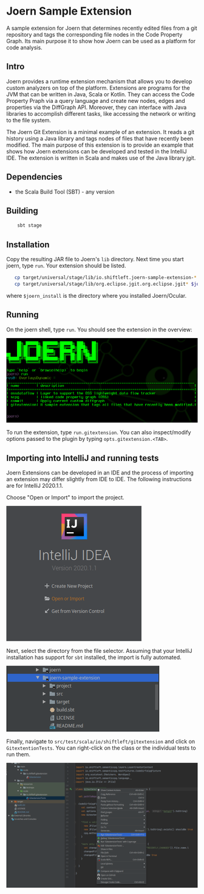 Joern Sample Extension
======================

A sample extension for Joern that determines recently edited files
from a git repository and tags the corresponding file nodes in the
Code Property Graph. Its main purpose it to show how Joern can be used
as a platform for code analysis.

Intro
-----

Joern provides a runtime extension mechanism that allows you to
develop custom analyzers on top of the platform. Extensions are
programs for the JVM that can be written in Java, Scala or
Kotlin. They can access the Code Property Praph via a query language
and create new nodes, edges and properties via the
DiffGraph API. Moreover, they can interface with Java libraries to accomplish
different tasks, like accessing the network or writing to the file system.

The Joern Git Extension is a minimal example of an extension. It reads
a git history using a Java library and tags nodes of files that have
recently been modified. The main purpose of this extension is to
provide an example that shows how Joern extensions can be developed
and tested in the IntelliJ IDE. The extension is written in Scala and
makes use of the Java library jgit.

Dependencies
------------
- the Scala Build Tool (SBT) - any version

Building
--------

```bash
	sbt stage
```

Installation
------------
Copy the resulting JAR file to Joern's `lib` directory. Next time you
start joern, type `run`. Your extension should be listed.


```bash
   cp target/universal/stage/lib/io.shiftleft.joern-sample-extension-*.jar $joern_install/lib/
   cp target/universal/stage/lib/org.eclipse.jgit.org.eclipse.jgit* $joern_install/lib/
```

where `$joern_install` is the directory where you installed Joern/Ocular.

Running
-------

On the joern shell, type `run`. You should see the extension in the overview:

![Run output](img/run.png)

To run the extension, type `run.gitextension`. You can also
inspect/modify options passed to the plugin by typing
`opts.gitextension.<TAB>`.


Importing into IntelliJ and running tests
-----------------------------------------

Joern Extensions can be developed in an IDE and the process of
importing an extension may differ slightly from IDE to IDE. The
following instructions are for IntelliJ 2020.1.1.

Choose "Open or Import" to import the project.

![IntelliJ start screen](img/startscreen.png)


Next, select the directory from the file selector. Assuming that your
IntelliJ installation has support for `sbt` installed, the import is
fully automated.

![Just select the project](img/select.png)


Finally, navigate to `src/test/scala/io/shiftleft/gitextension` and
click on `GitextentionTests`. You can right-click on the class or the
individual tests to run them.

![Right click](img/runtests.png)

